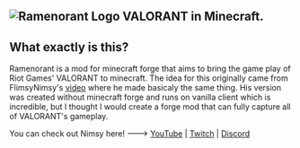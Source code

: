 ![Ramenorant Logo](https://github.com/Ramen5914/Ramenorant/assets/49323171/651610c1-718d-4cfe-a6ca-9f6965b71633)
VALORANT in Minecraft.
---
## What exactly is this?
Ramenorant is a mod for minecraft forge that aims to bring the game play of Riot Games' VALORANT to minecraft.
The idea for this originally came from FlimsyNimsy's [video](https://www.youtube.com/watch?v=hfWTzlaRnp4) where he made basicaly the same thing.
His version was created without minecraft forge and runs on vanilla client which is incredible, but I thought I would create a forge mod that can fully capture all of VALORANT's gameplay.

You can check out Nimsy here! ---> [YouTube](https://www.youtube.com/@Nimsy) | [Twitch](https://www.twitch.tv/flimsynimsy) | [Discord](https://discord.com/invite/n3Z9KGP)